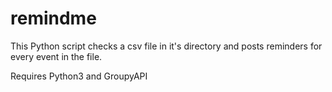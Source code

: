 # remindme
This Python script checks a csv file in it's directory and posts reminders for every event in the file.

Requires Python3 and GroupyAPI
